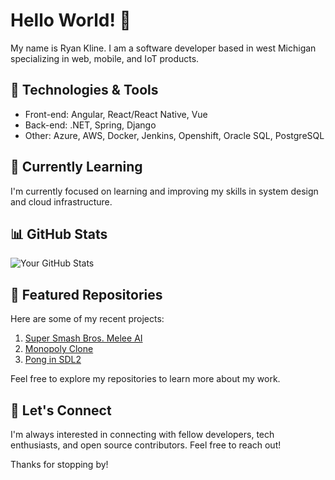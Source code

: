 # Hello World! 👋

My name is Ryan Kline. I am a software developer based in west Michigan specializing in web, mobile, and IoT products.

## 🔧 Technologies & Tools

- Front-end: Angular, React/React Native, Vue
- Back-end: .NET, Spring, Django
- Other: Azure, AWS, Docker, Jenkins, Openshift, Oracle SQL, PostgreSQL

## 🌱 Currently Learning

I'm currently focused on learning and improving my skills in system design and cloud infrastructure.

## 📊 GitHub Stats

![Your GitHub Stats](https://github-readme-stats.vercel.app/api?username=ryankline122&show_icons=true&count_private=true&hide=contribs,prs)

## 🌟 Featured Repositories

Here are some of my recent projects:

1. [Super Smash Bros. Melee AI](https://github.com/ryankline122/SSBM_AI)
2. [Monopoly Clone](https://github.com/ryankline122/Monopoly-Clone)
3. [Pong in SDL2](https://github.com/ryankline122/Pong)

Feel free to explore my repositories to learn more about my work.

## 🤝 Let's Connect

I'm always interested in connecting with fellow developers, tech enthusiasts, and open source contributors. Feel free to reach out!

Thanks for stopping by!
